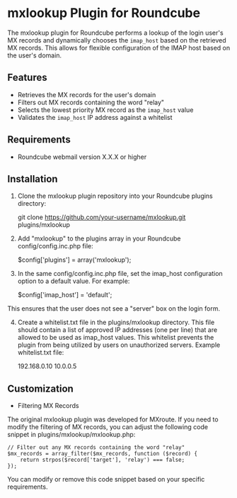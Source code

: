 # mxlookup Plugin for Roundcube

The mxlookup plugin for Roundcube performs a lookup of the login user's MX records and dynamically chooses the `imap_host` based on the retrieved MX records. This allows for flexible configuration of the IMAP host based on the user's domain.

## Features

- Retrieves the MX records for the user's domain
- Filters out MX records containing the word "relay"
- Selects the lowest priority MX record as the `imap_host` value
- Validates the `imap_host` IP address against a whitelist

## Requirements

- Roundcube webmail version X.X.X or higher

## Installation

1. Clone the mxlookup plugin repository into your Roundcube plugins directory:

    git clone https://github.com/your-username/mxlookup.git plugins/mxlookup
    
2. Add "mxlookup" to the plugins array in your Roundcube config/config.inc.php file:

    $config['plugins'] = array('mxlookup');

3. In the same config/config.inc.php file, set the imap_host configuration option to a default value. For example:

    $config['imap_host'] = 'default';

This ensures that the user does not see a "server" box on the login form.

4. Create a whitelist.txt file in the plugins/mxlookup directory. This file should contain a list of approved IP addresses (one per line) that are allowed to be used as imap_host values. This whitelist prevents the plugin from being utilized by users on unauthorized servers. Example whitelist.txt file:

    192.168.0.10
    10.0.0.5

## Customization

- Filtering MX Records

The original mxlookup plugin was developed for MXroute. If you need to modify the filtering of MX records, you can adjust the following code snippet in plugins/mxlookup/mxlookup.php:

    // Filter out any MX records containing the word "relay"
    $mx_records = array_filter($mx_records, function ($record) {
        return strpos($record['target'], 'relay') === false;
    });

You can modify or remove this code snippet based on your specific requirements.
